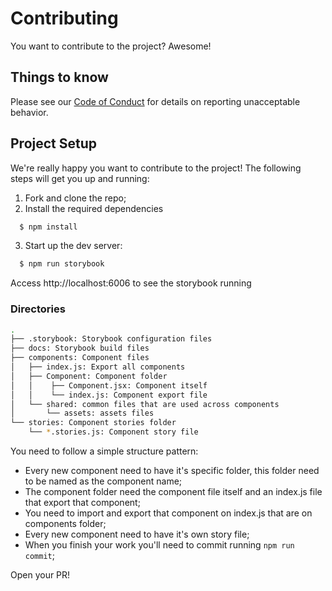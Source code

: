 # Contributing

You want to contribute to the project? Awesome!

## Things to know

Please see our [Code of Conduct](CODE_OF_CONDUCT.md) for details on reporting unacceptable behavior.

## Project Setup

We're really happy you want to contribute to the project! The following steps will get you up and running:

1. Fork and clone the repo;
2. Install the required dependencies

```sh
  $ npm install
```

3. Start up the dev server:

```sh
  $ npm run storybook
```

Access http://localhost:6006 to see the storybook running

### Directories

```sh
.
├── .storybook: Storybook configuration files
├── docs: Storybook build files
├── components: Component files
│   ├── index.js: Export all components
│   ├── Component: Component folder
│   │    ├── Component.jsx: Component itself
│   │    └── index.js: Component export file
│   └── shared: common files that are used across components
│       └── assets: assets files
└── stories: Component stories folder
    └── *.stories.js: Component story file
```

You need to follow a simple structure pattern:

- Every new component need to have it's specific folder, this folder need to be named as the component name;
- The component folder need the component file itself and an index.js file that export that component;
- You need to import and export that component on index.js that are on components folder;
- Every new component need to have it's own story file;
- When you finish your work you'll need to commit running `npm run commit`;

Open your PR!
